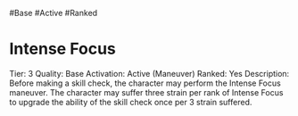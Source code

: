 #Base 
#Active 
#Ranked
# Intense Focus
Tier: 3
Quality: Base
Activation: Active (Maneuver)
Ranked: Yes
Description: Before making a skill check, the character may perform the Intense Focus maneuver. The character may suffer three strain per rank of Intense Focus to upgrade the ability of the skill check once per 3 strain suffered.